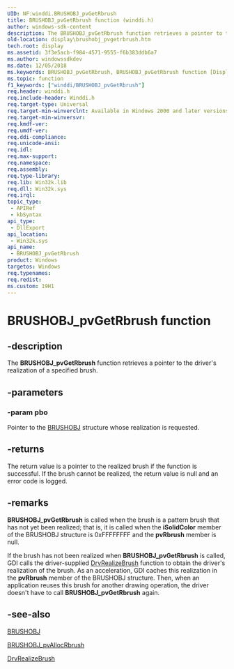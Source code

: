 ```yaml
---
UID: NF:winddi.BRUSHOBJ_pvGetRbrush
title: BRUSHOBJ_pvGetRbrush function (winddi.h)
author: windows-sdk-content
description: The BRUSHOBJ_pvGetRbrush function retrieves a pointer to the driver's realization of a specified brush.
old-location: display\brushobj_pvgetrbrush.htm
tech.root: display
ms.assetid: 3f3e5acb-f984-4571-9555-f6b383ddb6a7
ms.author: windowssdkdev
ms.date: 12/05/2018
ms.keywords: BRUSHOBJ_pvGetRbrush, BRUSHOBJ_pvGetRbrush function [Display Devices], display.brushobj_pvgetrbrush, gdifncs_a19def34-749c-4e98-b03e-1b35f4e1f761.xml, winddi/BRUSHOBJ_pvGetRbrush
ms.topic: function
f1_keywords: ["winddi/BRUSHOBJ_pvGetRbrush"]
req.header: winddi.h
req.include-header: Winddi.h
req.target-type: Universal
req.target-min-winverclnt: Available in Windows 2000 and later versions of the Windows operating systems.
req.target-min-winversvr: 
req.kmdf-ver: 
req.umdf-ver: 
req.ddi-compliance: 
req.unicode-ansi: 
req.idl: 
req.max-support: 
req.namespace: 
req.assembly: 
req.type-library: 
req.lib: Win32k.lib
req.dll: Win32k.sys
req.irql: 
topic_type:
 - APIRef
 - kbSyntax
api_type:
 - DllExport
api_location:
 - Win32k.sys
api_name:
 - BRUSHOBJ_pvGetRbrush
product: Windows
targetos: Windows
req.typenames: 
req.redist: 
ms.custom: 19H1
---
```


# BRUSHOBJ_pvGetRbrush function


## -description


The <b>BRUSHOBJ_pvGetRbrush</b> function retrieves a pointer to the driver's realization of a specified brush.


## -parameters




### -param pbo

Pointer to the <a href="https://docs.microsoft.com/windows/desktop/api/winddi/ns-winddi-_brushobj">BRUSHOBJ</a> structure whose realization is requested.


## -returns



The return value is a pointer to the realized brush if the function is successful. If the brush cannot be realized, the return value is null and an error code is logged.




## -remarks



<b>BRUSHOBJ_pvGetRbrush</b> is called when the brush is a pattern brush that has not yet been realized; that is, it is called when the <b>iSolidColor</b> member of the BRUSHOBJ structure is 0xFFFFFFFF and the <b>pvRbrush</b> member is null.

If the brush has not been realized when <b>BRUSHOBJ_pvGetRbrush</b> is called, GDI calls the driver-supplied <a href="https://docs.microsoft.com/windows/desktop/api/winddi/nf-winddi-drvrealizebrush">DrvRealizeBrush</a> function to obtain the driver's realization of the brush. As an acceleration, GDI caches this realization in the <b>pvRbrush</b> member of the BRUSHOBJ structure. Then, when an application reuses this brush for another drawing operation, the driver doesn't have to call <b>BRUSHOBJ_pvGetRbrush</b> again.




## -see-also




<a href="https://docs.microsoft.com/windows/desktop/api/winddi/ns-winddi-_brushobj">BRUSHOBJ</a>



<a href="https://docs.microsoft.com/windows/desktop/api/winddi/nf-winddi-brushobj_pvallocrbrush">BRUSHOBJ_pvAllocRbrush</a>



<a href="https://docs.microsoft.com/windows/desktop/api/winddi/nf-winddi-drvrealizebrush">DrvRealizeBrush</a>
 

 

